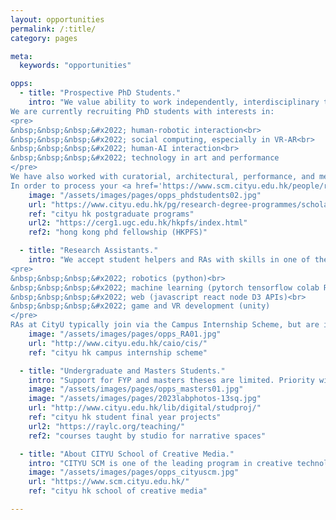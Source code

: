 ```yaml
---
layout: opportunities
permalink: /:title/
category: pages

meta:
  keywords: "opportunities"

opps:
  - title: "Prospective PhD Students."
    intro: "We value ability to work independently, interdisciplinary thinking, and open, proactive communication. Most applicants to our studio have worked with us to some capacity, typically in online projects, for example in the <a href='https://mp.weixin.qq.com/s/rgs7kxQVYghuQMFpvK2fsA'><u>HCIX program</u></a>, or in a project of their choice. Thus communicate with us at least 5 months before graduate admissions deadlines.<br><br>
We are currently recruiting PhD students with interests in:
<pre>
&nbsp;&nbsp;&nbsp;&#x2022; human-robotic interaction<br>
&nbsp;&nbsp;&nbsp;&#x2022; social computing, especially in VR-AR<br>
&nbsp;&nbsp;&nbsp;&#x2022; human-AI interaction<br>
&nbsp;&nbsp;&nbsp;&#x2022; technology in art and performance
</pre>
We have also worked with curatorial, architectural, performance, and mechanical engineering students, and are open to interdisciplinary candidates. Students who work with us are motivated by scholarly research and publication, and we do not accept students interested only in art practice, nor self-funded students. Positions are competitive, limited to 2-3 per cycle. Previous candidates have been fully funded through the HKPFS or university RAships.<br><br>
In order to process your <a href='https://www.scm.cityu.edu.hk/people/ray-lc'><u>email enquiries</u></a>, prepare the following: (1) show knowledge of which area of our research you are interested to work in, based on understanding of our previous publications; (2) include evidence of sustained devotion to a past idea or project, such as a portfolio and description of a previous work and your contribution; (3) include a CV with info about your current or last school and GPA (grades are not a primary determinant); (4) put the subject heading '[SNS GRAD] - Your Name In English' on the email."
    image: "/assets/images/pages/opps_phdstudents02.jpg"
    url: "https://www.cityu.edu.hk/pg/research-degree-programmes/scholarships-financial-aid-and-fees"
    ref: "cityu hk postgraduate programs"
    url2: "https://cerg1.ugc.edu.hk/hkpfs/index.html"
    ref2: "hong kong phd fellowship (HKPFS)"

  - title: "Research Assistants."
    intro: "We accept student helpers and RAs with skills in one of the following areas: user testing, prototyping, semi-structured interviewing, data coding and analysis, social media management, video-making and editing, 3D modeling, animation, programming. The programming expertise we look for includes, but is not limited to:
<pre>
&nbsp;&nbsp;&nbsp;&#x2022; robotics (python)<br>
&nbsp;&nbsp;&nbsp;&#x2022; machine learning (pytorch tensorflow colab R chatbots)<br>
&nbsp;&nbsp;&nbsp;&#x2022; web (javascript react node D3 APIs)<br>
&nbsp;&nbsp;&nbsp;&#x2022; game and VR development (unity)
</pre>
RAs at CityU typically join via the Campus Internship Scheme, but are involved in research that can lead to publication and exhibition opportunities. Non-CityU RAs are accepted if they possess particular critical skills of interest, such as robotics development. Salary follows the standard university scale. RAs and student helpers are given full credit for their work; note recent paper and exhibition credits on our website and external links. Interested parties should <a href='https://www.scm.cityu.edu.hk/people/ray-lc'><u>email us</u></a> with a CV and the subject heading '[SNS UG] - Your Name in English'."
    image: "/assets/images/pages/opps_RA01.jpg"
    url: "http://www.cityu.edu.hk/caio/cis/"
    ref: "cityu hk campus internship scheme"

  - title: "Undergraduate and Masters Students."
    intro: "Support for FYP and masters theses are limited. Priority will be given to students who craft research proposals that can utilize the expertise and technology of our studio. The proposed research should include human-computer interaction or art-technology work, and must be scholarly in nature. We encourage interdisciplinary approaches but do not accept pure art projects. Your <a href='https://www.scm.cityu.edu.hk/people/ray-lc'><u>email enquiries</u></a> should indicate strong motivation for the work proposed, skills that you hope to work with, the number of hours dedicated per week, CV, and the subject heading '[SNS UG] - Your Name in English'."
    image: "/assets/images/pages/opps_masters01.jpg"
    image: "/assets/images/pages/2023labphotos-13sq.jpg"
    url: "http://www.cityu.edu.hk/lib/digital/studproj/"
    ref: "cityu hk student final year projects"
    url2: "https://raylc.org/teaching/"
    ref2: "courses taught by studio for narrative spaces"

  - title: "About CITYU School of Creative Media."
    intro: "CITYU SCM is one of the leading program in creative technology and interactive media in Asia and beyond. It is the first interdisciplinary program of its kind in Hong Kong. Our faculty includes world-leaders in <a href='https://www.scm.cityu.edu.hk/people/fu-hongbo'><u>computer graphics</u></a>, <a href='https://www.scm.cityu.edu.hk/people/zheng-bo'><u>environmental art</u></a>, <a href='https://www.scm.cityu.edu.hk/people/yuk-hui'><u>philosophy</u></a>, <a href='https://www.scm.cityu.edu.hk/people/wei-shiyu-louisa'><u>documentary filmmaking</u></a>, and more. Located centrally in Kowloon Tong, City University of Hong Kong is a <a href='https://www.qschina.cn/en/university-rankings/asian-university-rankings/2022'><u>highly ranked institution</u></a> lying at the junction of East and West, fostering a unique fusion of cultures due to its international programs as well as the unique history of Hong Kong."
    image: "/assets/images/pages/opps_cityuscm.jpg"
    url: "https://www.scm.cityu.edu.hk/"
    ref: "cityu hk school of creative media"

---
```

<p></p>
